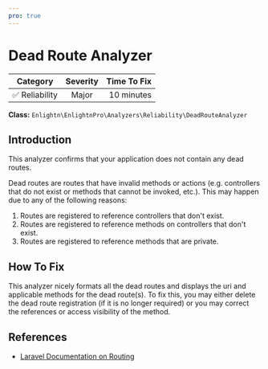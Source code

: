 ```yaml
---
pro: true
---
```


# Dead Route Analyzer <Badge text="PRO" type="tip"/>

| Category       | Severity   | Time To Fix  |
| -------------  |:----------:| ------------:|
| :white_check_mark: Reliability | Major | 10 minutes  |

**Class:** `Enlightn\EnlightnPro\Analyzers\Reliability\DeadRouteAnalyzer`

## Introduction

This analyzer confirms that your application does not contain any dead routes.

Dead routes are routes that have invalid methods or actions (e.g. controllers that do not exist or methods that cannot be invoked, etc.). This may happen due to any of the following reasons:

1. Routes are registered to reference controllers that don't exist.
2. Routes are registered to reference methods on controllers that don't exist.
3. Routes are registered to reference methods that are private.

## How To Fix

This analyzer nicely formats all the dead routes and displays the uri and applicable methods for the dead route(s). To fix this, you may either delete the dead route registration (if it is no longer required) or you may correct the references or access visibility of the method.

## References

- [Laravel Documentation on Routing](https://laravel.com/docs/routing)